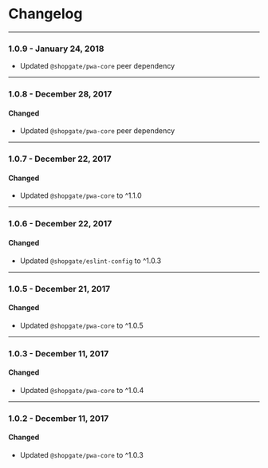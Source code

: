 # Changelog
---
### 1.0.9 - January 24, 2018
- Updated `@shopgate/pwa-core`  peer dependency

---

### 1.0.8 - December 28, 2017

#### Changed
- Updated `@shopgate/pwa-core`  peer dependency

---

### 1.0.7 - December 22, 2017

#### Changed
- Updated `@shopgate/pwa-core` to ^1.1.0

---

### 1.0.6 - December 22, 2017

#### Changed
- Updated `@shopgate/eslint-config` to ^1.0.3

---

### 1.0.5 - December 21, 2017

#### Changed
- Updated `@shopgate/pwa-core` to ^1.0.5

---

### 1.0.3 - December 11, 2017

#### Changed
- Updated `@shopgate/pwa-core` to ^1.0.4

---

### 1.0.2 - December 11, 2017

#### Changed
- Updated `@shopgate/pwa-core` to ^1.0.3
